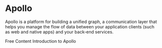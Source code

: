 # Apollo

Apollo is a platform for building a unified graph, a communication layer that helps you manage the flow of data between your application clients (such as web and native apps) and your back-end services.

<ResourceGroupTitle>Free Content</ResourceGroupTitle>
<BadgeLink colorScheme='yellow' badgeText='Read' href='https://www.apollographql.com/docs/'>Introduction to Apollo</BadgeLink>
